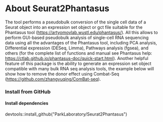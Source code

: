 # About Seurat2Phantasus
The tool performs a pseudobulk conversion of the single cell data of a Seurat object into an expression set object or gct file suitable for the Phantasus tool (https://artyomovlab.wustl.edu/phantasus/).
All this allows to perform GUI-based pseudobulk analysis of single-cell RNA sequencing data using all the advantages of the Phantasus tool, including PCA analysis, Differential expression (DESeq, Limma), 
Pathways analysis (fgsea), and others (for the complete list of functions and manual see Phantasus help: https://ctlab.github.io/phantasus-doc/quick-start.html). Another helpful feature of this package is the ability to generate an expression set object compatible with many bulk RNA seq analysis tools, the example below will show how to remove the donor effect using Combat-Seq (https://github.com/zhangyuqing/ComBat-seq).

### Install from GitHub
#### Install dependencies
devtools::install_github("ParkLaboratory/Seurat2Phantasus")
